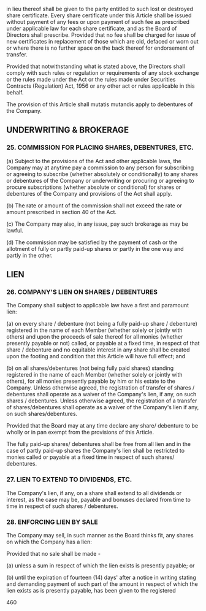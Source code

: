 in lieu thereof shall be given to the party entitled to such lost or destroyed share certificate. Every share certificate under this Article shall be issued without payment of any fees or upon payment of such fee as prescribed under applicable law for each share certificate, and as the Board of Directors shall prescribe. Provided that no fee shall be charged for issue of new certificates in replacement of those which are old, defaced or worn out or where there is no further space on the back thereof for endorsement of transfer.

Provided that notwithstanding what is stated above, the Directors shall comply with such rules or regulation or requirements of any stock exchange or the rules made under the Act or the rules made under Securities Contracts (Regulation) Act, 1956 or any other act or rules applicable in this behalf.

The provision of this Article shall mutatis mutandis apply to debentures of the Company.

## UNDERWRITING & BROKERAGE

### 25. COMMISSION FOR PLACING SHARES, DEBENTURES, ETC.

(a) Subject to the provisions of the Act and other applicable laws, the Company may at anytime pay a commission to any person for subscribing or agreeing to subscribe (whether absolutely or conditionally) to any shares or debentures of the Company or underwriting or procuring or agreeing to procure subscriptions (whether absolute or conditional) for shares or debentures of the Company and provisions of the Act shall apply.

(b) The rate or amount of the commission shall not exceed the rate or amount prescribed in section 40 of the Act.

(c) The Company may also, in any issue, pay such brokerage as may be lawful.

(d) The commission may be satisfied by the payment of cash or the allotment of fully or partly paid-up shares or partly in the one way and partly in the other.

## LIEN

### 26. COMPANY'S LIEN ON SHARES / DEBENTURES

The Company shall subject to applicable law have a first and paramount lien:

(a) on every share / debenture (not being a fully paid-up share / debenture) registered in the name of each Member (whether solely or jointly with others) and upon the proceeds of sale thereof for all monies (whether presently payable or not) called, or payable at a fixed time, in respect of that share / debenture and no equitable interest in any share shall be created upon the footing and condition that this Article will have full effect; and

(b) on all shares/debentures (not being fully paid shares) standing registered in the name of each Member (whether solely or jointly with others), for all monies presently payable by him or his estate to the Company. Unless otherwise agreed, the registration of transfer of shares / debentures shall operate as a waiver of the Company's lien, if any, on such shares / debentures. Unless otherwise agreed, the registration of a transfer of shares/debentures shall operate as a waiver of the Company's lien if any, on such shares/debentures.

Provided that the Board may at any time declare any share/ debenture to be wholly or in pan exempt from the provisions of this Article.

The fully paid-up shares/ debentures shall be free from all lien and in the case of partly paid-up shares the Company's lien shall be restricted to monies called or payable at a fixed time in respect of such shares/ debentures.

### 27. LIEN TO EXTEND TO DIVIDENDS, ETC.

The Company's lien, if any, on a share shall extend to all dividends or interest, as the case may be, payable and bonuses declared from time to time in respect of such shares / debentures.

### 28. ENFORCING LIEN BY SALE

The Company may sell, in such manner as the Board thinks fit, any shares on which the Company has a lien:

Provided that no sale shall be made -

(a) unless a sum in respect of which the lien exists is presently payable; or

(b) until the expiration of fourteen (14) days' after a notice in writing stating and demanding payment of such part of the amount in respect of which the lien exists as is presently payable, has been given to the registered

460